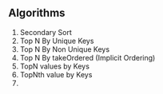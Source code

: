 Algorithms
----------

1. Secondary Sort
2. Top N By Unique Keys
3. Top N By Non Unique Keys
4. Top N By takeOrdered (Implicit Ordering)
5. TopN values by Keys
6. TopNth value by Keys
7.
